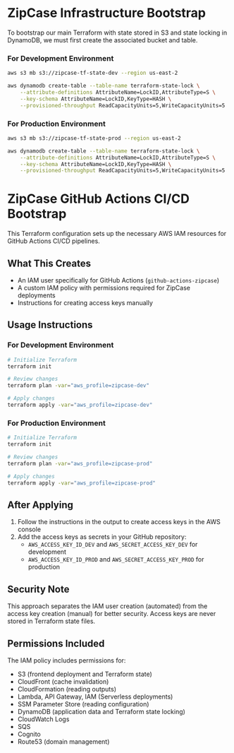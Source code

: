 # ZipCase Infrastructure Bootstrap

To bootstrap our main Terraform with state stored in S3 and state locking in DynamoDB, we must first create the associated bucket and table.

### For Development Environment

```bash
aws s3 mb s3://zipcase-tf-state-dev --region us-east-2

aws dynamodb create-table --table-name terraform-state-lock \
    --attribute-definitions AttributeName=LockID,AttributeType=S \
    --key-schema AttributeName=LockID,KeyType=HASH \
    --provisioned-throughput ReadCapacityUnits=5,WriteCapacityUnits=5
```

### For Production Environment

```bash
aws s3 mb s3://zipcase-tf-state-prod --region us-east-2

aws dynamodb create-table --table-name terraform-state-lock \
    --attribute-definitions AttributeName=LockID,AttributeType=S \
    --key-schema AttributeName=LockID,KeyType=HASH \
    --provisioned-throughput ReadCapacityUnits=5,WriteCapacityUnits=5
```

# ZipCase GitHub Actions CI/CD Bootstrap

This Terraform configuration sets up the necessary AWS IAM resources for GitHub Actions CI/CD pipelines.

## What This Creates

- An IAM user specifically for GitHub Actions (`github-actions-zipcase`)
- A custom IAM policy with permissions required for ZipCase deployments
- Instructions for creating access keys manually

## Usage Instructions

### For Development Environment

```bash
# Initialize Terraform
terraform init

# Review changes
terraform plan -var="aws_profile=zipcase-dev"

# Apply changes
terraform apply -var="aws_profile=zipcase-dev"
```

### For Production Environment

```bash
# Initialize Terraform
terraform init

# Review changes
terraform plan -var="aws_profile=zipcase-prod"

# Apply changes
terraform apply -var="aws_profile=zipcase-prod"
```

## After Applying

1. Follow the instructions in the output to create access keys in the AWS console
2. Add the access keys as secrets in your GitHub repository:
    - `AWS_ACCESS_KEY_ID_DEV` and `AWS_SECRET_ACCESS_KEY_DEV` for development
    - `AWS_ACCESS_KEY_ID_PROD` and `AWS_SECRET_ACCESS_KEY_PROD` for production

## Security Note

This approach separates the IAM user creation (automated) from the access key creation (manual) for better security. Access keys are never stored in Terraform state files.

## Permissions Included

The IAM policy includes permissions for:

- S3 (frontend deployment and Terraform state)
- CloudFront (cache invalidation)
- CloudFormation (reading outputs)
- Lambda, API Gateway, IAM (Serverless deployments)
- SSM Parameter Store (reading configuration)
- DynamoDB (application data and Terraform state locking)
- CloudWatch Logs
- SQS
- Cognito
- Route53 (domain management)
